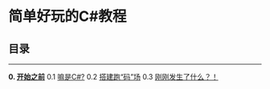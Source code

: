 # 简单好玩的C#教程
## 目录
<hr>

**0. [开始之前](/Chapter_0/zh-Chp_0.md)**
0.1 [嘛是C#?](/Chapter_0/Lesson0_1/zh-L0_1.md)
0.2 [搭建跑“码”场](/Chapter_0/Lesson0_2/zh-L0_2.md)
0.3 [刚刚发生了什么？！](/Chapter_0/Lesson0_3/zh-L0_3.md)

<!--
**1. [数据家族](/Chatper_1/Chp_1.md)**
1.1 
-->